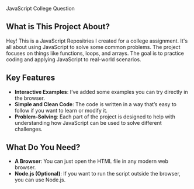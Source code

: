 JavaScript College Question

## What is This Project About?
Hey! This is a JavaScript Repositries I created for a college assignment. It's all about using JavaScript to solve some common problems. The project focuses on things like functions, loops, and arrays. The goal is to practice coding and applying JavaScript to real-world scenarios.

## Key Features
- **Interactive Examples**: I’ve added some examples you can try directly in the browser.
- **Simple and Clean Code**: The code is written in a way that’s easy to follow if you want to learn or modify it.
- **Problem-Solving**: Each part of the project is designed to help with understanding how JavaScript can be used to solve different challenges.

## What Do You Need?
- **A Browser**: You can just open the HTML file in any modern web browser.
- **Node.js (Optional)**: If you want to run the script outside the browser, you can use Node.js.
